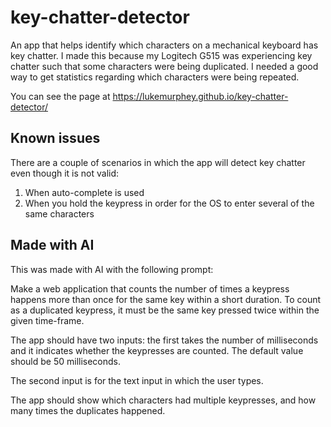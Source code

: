 # key-chatter-detector
An app that helps identify which characters on a mechanical keyboard has key chatter. I made this because my Logitech G515 was experiencing key chatter such that some characters were being duplicated. I needed a good way to get statistics regarding which characters were being repeated.

You can see the page at https://lukemurphey.github.io/key-chatter-detector/

## Known issues
There are a couple of scenarios in which the app will detect key chatter even though it is not valid:

1. When auto-complete is used
2. When you hold the keypress in order for the OS to enter several of the same characters

## Made with AI
This was made with AI with the following prompt:

Make a web application that counts the number of times a keypress happens more than once for the same key within a short duration. To count as a duplicated keypress, it must be the same key pressed twice within the given time-frame.

The app should have two inputs: the first takes the number of milliseconds and it indicates whether the keypresses are counted. The default value should be 50 milliseconds.

The second input is for the text input in which the user types.

The app should show which characters had multiple keypresses, and how many times the duplicates happened.


